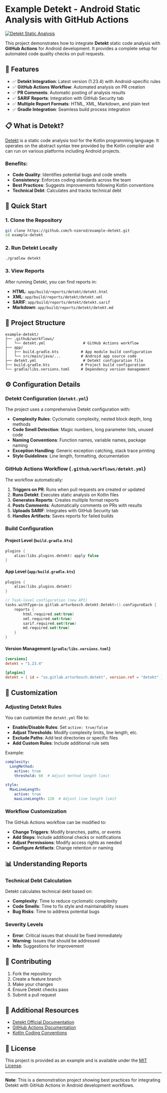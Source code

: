 # Example Detekt - Android Static Analysis with GitHub Actions

[![Detekt Static Analysis](https://github.com/h-nimrod/example-detekt/actions/workflows/detekt.yml/badge.svg)](https://github.com/h-nimrod/example-detekt/actions/workflows/detekt.yml)

This project demonstrates how to integrate **Detekt** static code analysis with **GitHub Actions** for Android development. It provides a complete setup for automated code quality checks on pull requests.

## 🎯 Features

- ✅ **Detekt Integration**: Latest version (1.23.4) with Android-specific rules
- ✅ **GitHub Actions Workflow**: Automated analysis on PR creation
- ✅ **PR Comments**: Automatic posting of analysis results
- ✅ **SARIF Reports**: Integration with GitHub Security tab
- ✅ **Multiple Report Formats**: HTML, XML, Markdown, and plain text
- ✅ **Gradle Integration**: Seamless build process integration

## 📋 What is Detekt?

[Detekt](https://detekt.dev/) is a static code analysis tool for the Kotlin programming language. It operates on the abstract syntax tree provided by the Kotlin compiler and can run on various platforms including Android projects.

### Benefits:
- **Code Quality**: Identifies potential bugs and code smells
- **Consistency**: Enforces coding standards across the team
- **Best Practices**: Suggests improvements following Kotlin conventions
- **Technical Debt**: Calculates and tracks technical debt

## 🚀 Quick Start

### 1. Clone the Repository
```bash
git clone https://github.com/h-nimrod/example-detekt.git
cd example-detekt
```

### 2. Run Detekt Locally
```bash
./gradlew detekt
```

### 3. View Reports
After running Detekt, you can find reports in:
- **HTML**: `app/build/reports/detekt/detekt.html`
- **XML**: `app/build/reports/detekt/detekt.xml`
- **SARIF**: `app/build/reports/detekt/detekt.sarif`
- **Markdown**: `app/build/reports/detekt/detekt.md`

## 📁 Project Structure

```
example-detekt/
├── .github/workflows/
│   └── detekt.yml                 # GitHub Actions workflow
├── app/
│   ├── build.gradle.kts          # App module build configuration
│   └── src/main/java/...         # Android app source code
├── detekt.yml                     # Detekt configuration file
├── build.gradle.kts              # Project build configuration
└── gradle/libs.versions.toml     # Dependency version management
```

## ⚙️ Configuration Details

### Detekt Configuration (`detekt.yml`)

The project uses a comprehensive Detekt configuration with:

- **Complexity Rules**: Cyclomatic complexity, nested block depth, long methods
- **Code Smell Detection**: Magic numbers, long parameter lists, unused code
- **Naming Conventions**: Function names, variable names, package naming
- **Exception Handling**: Generic exception catching, stack trace printing
- **Style Guidelines**: Line length, formatting, documentation

### GitHub Actions Workflow (`.github/workflows/detekt.yml`)

The workflow automatically:

1. **Triggers on PR**: Runs when pull requests are created or updated
2. **Runs Detekt**: Executes static analysis on Kotlin files
3. **Generates Reports**: Creates multiple format reports
4. **Posts Comments**: Automatically comments on PRs with results
5. **Uploads SARIF**: Integrates with GitHub Security tab
6. **Handles Artifacts**: Saves reports for failed builds

### Build Configuration

#### Project Level (`build.gradle.kts`)
```kotlin
plugins {
    alias(libs.plugins.detekt) apply false
}
```

#### App Level (`app/build.gradle.kts`)
```kotlin
plugins {
    alias(libs.plugins.detekt)
}

// Task-level configuration (new API)
tasks.withType<io.gitlab.arturbosch.detekt.Detekt>().configureEach {
    reports {
        html.required.set(true)
        xml.required.set(true)
        sarif.required.set(true)
        md.required.set(true)
    }
}
```

#### Version Management (`gradle/libs.versions.toml`)
```toml
[versions]
detekt = "1.23.4"

[plugins]
detekt = { id = "io.gitlab.arturbosch.detekt", version.ref = "detekt" }
```

## 🔧 Customization

### Adjusting Detekt Rules

You can customize the `detekt.yml` file to:

- **Enable/Disable Rules**: Set `active: true/false`
- **Adjust Thresholds**: Modify complexity limits, line length, etc.
- **Exclude Paths**: Add test directories or specific files
- **Add Custom Rules**: Include additional rule sets

Example:
```yaml
complexity:
  LongMethod:
    active: true
    threshold: 60  # Adjust method length limit

style:
  MaxLineLength:
    active: true
    maxLineLength: 120  # Adjust line length limit
```

### Workflow Customization

The GitHub Actions workflow can be modified to:

- **Change Triggers**: Modify branches, paths, or events
- **Add Steps**: Include additional checks or notifications
- **Adjust Permissions**: Modify access rights as needed
- **Configure Artifacts**: Change retention or naming

## 📊 Understanding Reports

### Technical Debt Calculation

Detekt calculates technical debt based on:
- **Complexity**: Time to reduce cyclomatic complexity
- **Code Smells**: Time to fix style and maintainability issues
- **Bug Risks**: Time to address potential bugs

### Severity Levels

- **Error**: Critical issues that should be fixed immediately
- **Warning**: Issues that should be addressed
- **Info**: Suggestions for improvement

## 🤝 Contributing

1. Fork the repository
2. Create a feature branch
3. Make your changes
4. Ensure Detekt checks pass
5. Submit a pull request

## 📖 Additional Resources

- [Detekt Official Documentation](https://detekt.dev/)
- [GitHub Actions Documentation](https://docs.github.com/en/actions)
- [Kotlin Coding Conventions](https://kotlinlang.org/docs/coding-conventions.html)

## 📄 License

This project is provided as an example and is available under the [MIT License](LICENSE).

---

**Note**: This is a demonstration project showing best practices for integrating Detekt with GitHub Actions in Android development workflows. 
